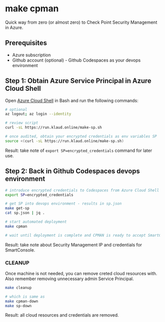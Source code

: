 # make cpman

Quick way from zero (or almost zero) to Check Point Security Management in Azure.

## Prerequisites

- Azure subscription
- Github account (optional) - Github Codespaces as your devops environment

## Step 1: Obtain Azure Service Principal in Azure Cloud Shell

Open [Azure Cloud Shell](https://shell.azure.com) in Bash  and run the following commands:

```bash
# optional
az logout; az login --identity

# review script
curl -sL https://run.klaud.online/make-sp.sh

# once audited, obtain your encrypted credentials as env variables SP
source <(curl -sL https://run.klaud.online/make-sp.sh)
```

Result: take note of `export SP=encrypted_credentials` command for later use.

## Step 2: Back in Github Codespaces devops environment

```bash
# introduce encrypted credentials to Codespaces from Azure Cloud Shell output
export SP=encrypted_credentials

# get SP into devops environment - results in sp.json
make get-sp
cat sp.json | jq .

# start automated deployment
make cpman

# wait until deployment is complete and CPMAN is ready to accept SmartConsole and API connections

```

Result: take note about Security Management IP and credentials for SmartConsole.

### CLEANUP

Once machine is not needed, you can remove creted cloud resources with.
Also remember removing unnecessary admin Service Principal.

```bash
make cleanup

# which is same as
make cpman-down
make sp-down
```

Result: all cloud resources and credentials are removed.